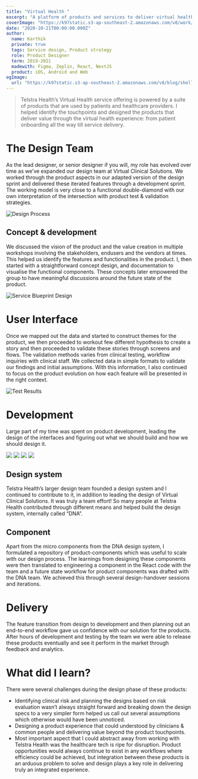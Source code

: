 ```yaml
---
title: "Virtual Health "
excerpt: "A platform of products and services to deliver virtual health solution"
coverImage: "https://k97static.s3-ap-southeast-2.amazonaws.com/v8/work/cover/th.png"
date: "2020-10-21T00:00:00.000Z"
author:
  name: Karthik
  private: true
  tags: Service design, Product strategy
  role: Product Designer
  term: 2019-2021
  madewith: Figma, Zeplin, React, NextJS
  product: iOS, Android and Web
ogImage:
  url: "https://k97static.s3-ap-southeast-2.amazonaws.com/v8/blog/shell-grunt/cover.png"
---
```


> Telstra Health’s Virtual Health service offering is powered by a suite of products that are used by patients and healthcare providers. I helped identify the touchpoints and designed the products that deliver value through the virtual health experience: from patient onboarding all the way till service delivery.

# The Design Team

As the lead designer, or senior designer if you will, my role has evolved over time as we’ve expanded our design team at Virtual Clinical Solutions. We worked through the product aspects in our adapted version of the design sprint and delivered these iterated features through a development sprint. The working model is very close to a functional double-diamond with our own interpretation of the intersection with product test & validation strategies.

![Design Process](https://k97static.s3-ap-southeast-2.amazonaws.com/v8/work/vhp/process.png)

## Concept & development

We discussed the vision of the product and the value creation in multiple workshops involving the stakeholders, endusers and the vendors at times. This helped us identify the features and functionalities in the product. I, then started with a straightforward concept design, and documentation to visualise the functional components. These concepts later empowered the group to have meaningful discussions around the future state of the product.

![Service Blueprint Design](https://k97static.s3-ap-southeast-2.amazonaws.com/v8/work/vhp/service-bp.png)

# User Interface

Once we mapped out the data and started to construct themes for the product, we then proceeded to workout few different hypothesis to create a story and then proceeded to validate these stories through screens and flows. The validation methods varies from clinical testing, workflow inquiries with clinical staff. We collected data in simple formats to validate our findings and initial assumptions. With this information, I also continued to focus on the product evolution on how each feature will be presented in the right context.

<div class="work-full-img work-img-border">

![Test Results](https://k97static.s3-ap-southeast-2.amazonaws.com/v8/work/vhp/test1.png)

</div>

# Development

Large part of my time was spent on product development, leading the design of the interfaces and figuring out what we should build and how we should design it.

<div class="work-full-img work-img-border">

![](https://k97static.s3-ap-southeast-2.amazonaws.com/v8/work/vhp/screen/1.png)
![](https://k97static.s3-ap-southeast-2.amazonaws.com/v8/work/vhp/screen/2.png)
![](https://k97static.s3-ap-southeast-2.amazonaws.com/v8/work/vhp/screen/4.png)
![](https://k97static.s3-ap-southeast-2.amazonaws.com/v8/work/vhp/screen/5.png)

</div>

## Design system

Telstra Health’s larger design team founded a design system and I continued to contribute to it, in addition to leading the design of Virtual Clinical Solutions. It was truly a team effort! So many people at Telstra Health contributed through different means and helped build the design system, internally called “DNA”.

## Component

Apart from the micro components from the DNA design system, I formulated a repository of product-components which was useful to scale with our design process. The learnings from designing these components were then translated to engineering a component in the React code with the team and a future state workflow for product components was drafted with the DNA team. We achieved this through several design-handover sessions and iterations.

# Delivery

The feature transition from design to development and then planning out an end-to-end workflow gave us confidence with our solution for the products. After hours of development and testing by the team we were able to release these products eventually and see it perform in the market through feedback and analytics.

# What did I learn?

There were several challenges during the design phase of these products:

- Identifying clinical risk and planning the designs based on risk evaluation wasn’t always straight forward and breaking down the design specs to a very simpler form helped us call out several assumptions which otherwise would have been unnoticed.
- Designing a product experience that could understood by clinicians & common people and delivering value beyond the product touchpoints.
- Most important aspect that I could abstract away from working with Telstra Health was the healthcare tech is ripe for disruption. Product opportunities would always continue to exist in any workflows where efficiency could be achieved, but integration between these products is an arduous problem to solve and design plays a key role in delivering truly an integrated experience.
